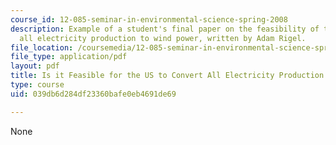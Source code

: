 ```yaml
---
course_id: 12-085-seminar-in-environmental-science-spring-2008
description: Example of a student's final paper on the feasibility of the U.S. converting
  all electricity production to wind power, written by Adam Rigel.
file_location: /coursemedia/12-085-seminar-in-environmental-science-spring-2008/039db6d284df23360bafe0eb4691de69_rigel.pdf
file_type: application/pdf
layout: pdf
title: Is it Feasible for the US to Convert All Electricity Production to Wind Power?
type: course
uid: 039db6d284df23360bafe0eb4691de69

---
```

None